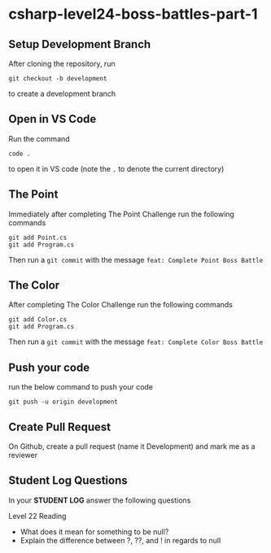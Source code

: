 # csharp-level24-boss-battles-part-1

## Setup Development Branch
After cloning the repository, run

```
git checkout -b development
```

to create a development branch

## Open in VS Code 

Run the command 

```
code .
```

to open it in VS code (note the `.` to denote the current directory)

## The Point

Immediately after completing The Point Challenge run the following commands

```
git add Point.cs
git add Program.cs
```


Then run a `git commit` with the message `feat: Complete Point Boss Battle`

## The Color

After completing The Color Challenge run the following commands

```
git add Color.cs
git add Program.cs
```


Then run a `git commit` with the message `feat: Complete Color Boss Battle`



## Push your code

run the below command to push your code

```
git push -u origin development
```

## Create Pull Request
On Github, create a pull request (name it Development) and mark me as a reviewer

## Student Log Questions

In your **STUDENT LOG** answer the following questions

Level 22 Reading
- What does it mean for something to be null? 
- Explain the difference between ?, ??, and ! in regards to null


